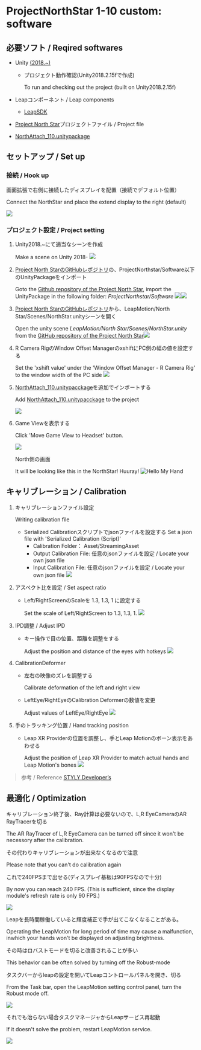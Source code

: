 # ProjectNorthStar 1-10 custom: software


## 必要ソフト / Reqired softwares
- Unity [(2018.~)](https://unity3d.com/jp/get-unity/download/archive)
  - プロジェクト動作確認(Unity2018.2.15fで作成)
    
    To run and checking out the project (built on Unity2018.2.15f)
    
- Leapコンポーネント / Leap components
  - [LeapSDK](https://www.leapmotion.com/ja/)
- [Project North Star](https://github.com/leapmotion/ProjectNorthStar/tree/master/Software)プロジェクトファイル / Project file
- [NorthAttach_110.unitypackage](https://github.com/1−10/ProjectNorthStar_1-10_custom/tree/master/Software)

## セットアップ / Set up
### 接続 / Hook up
 画面拡張で右側に接続したディスプレイを配置（接続でデフォルト位置）
 
 Connect the NorthStar and place the extend display to the right (default) 

![](/Software/imgs/display_setting.png)

### プロジェクト設定 / Project setting
1. Unity2018.~にて適当なシーンを作成

   Make a scene on Unity 2018- ![](/Software/imgs/create_project.png)

2. [Project North StarのGitHubレポジトリ](https://github.com/leapmotion/ProjectNorthStar/tree/master/Software)の、ProjectNorthstar/Software以下のUnityPackageをインポート
   
   Goto the [Github repository of the Project North Star](https://github.com/leapmotion/ProjectNorthStar/tree/master/Software), import the UnityPackage in the following folder: *ProjectNorthstar/Software* ![](/Software/imgs/import_package01.png)![](/Software/imgs/import_package02.png)
3. [Project North StarのGitHubレポジトリ](https://github.com/leapmotion/ProjectNorthStar/tree/master/Software)から、LeapMotion/North Star/Scenes/NorthStar.unityシーンを開く
   
   Open the unity scene *LeapMotion/North Star/Scenes/NorthStar.unity* from the [GitHub repository of the Project North Star](https://github.com/leapmotion/ProjectNorthStar/tree/master/Software)![](/Software/imgs/scense_NorthStar.png)

4. R Camera RigのWindow Offset ManagerのxshiftにPC側の幅の値を設定する
   
   Set the 'xshift value' under the 'Window Offset Manager - R Camera Rig' to the window width of the PC side ![](/Software/imgs/R_Camera_Rig_Window_Offset_Manager.png)

5. [NorthAttach_110.unitypacckage](https://github.com/1−10/ProjectNorthStar_1-10_custom/tree/master/Software)を追加でインポートする
   
   Add [NorthAttach_110.unitypacckage](https://github.com/1−10/ProjectNorthStar_1-10_custom/tree/master/Software) to the project
   
   ![](/Software/imgs/import_Attach_110.png)[](/Software/imgs/import_Attach_110.png)

6. Game Viewを表示する
   
   Click 'Move Game View to Headset' button. 
   
   ![](/Software/imgs/Game_View.png)

   North側の画面
   
   It will be looking like this in the NorthStar! Huuray!
   ![Hello My Hand](/Software/imgs/Hello_My_Hand.png)




## キャリブレーション / Calibration
1. キャリブレーションファイル設定
    
    Writing calibration file
    - Serialized Calibrationスクリプトでjsonファイルを設定する
       Set a json file with 'Serialized Calibration (Script)'
        - Calibration Folder： Asset/StreamingAsset
        - Output Calibration File: 任意のjsonファイルを設定 / Locate your own json file
        - Input Calibration File: 任意のjsonファイルを設定 / Locate your own json file
![](/Software/imgs/json_settings.png)

2. アスペクト比を設定 / Set aspect ratio
    - Left/RightScreenのScaleを 1.3, 1.3, 1 に設定する
    
      Set the scale of Left/RightScreen to 1.3, 1.3, 1. ![](/Software/imgs/Left-RightScreen_Scale.png)

3. IPD調整 / Adjust IPD
    - キー操作で目の位置、距離を調整をする
      
      Adjust the position and distance of the eyes with hotkeys ![](/Software/imgs/IPD.png)

4. CalibrationDeformer
    - 左右の映像のズレを調整する
       
      Calibrate deformation of the left and right view
    
    - LeftEye/RightEyeのCalibration Deformerの数値を変更
      
      Adjust values of LeftEye/RightEye ![](/Software/imgs/LeftEye-RightEye_Calibration_Deformer.png)

5. 手のトラッキング位置 / Hand tracking position
    - Leap XR Providerの位置を調整し、手とLeap Motionのボーン表示をあわせる
    
      Adjust the position of Leap XR Provider to match actual hands and Leap Motion's bones
![](/Software/imgs/adjust_tracking.png)

>参考 / Reference [STYLY Developer’s](http://psychic-vr-lab.com/blog/unity/project-north-star-%E3%82%AD%E3%83%A3%E3%83%AA%E3%83%96%E3%83%AC%E3%83%BC%E3%82%B7%E3%83%A7%E3%83%B3%E6%96%B9%E6%B3%95/)



## 最適化 / Optimization
キャリブレーション終了後、Ray計算は必要ないので、L,R EyeCameraのAR RayTracerを切る

The AR RayTracer of L,R EyeCamera can be turned off since it won't be necessory after the calibration.

その代わりキャリブレーションが出来なくなるので注意

Please note that you can't do calibration again

これで240FPSまで出せる(ディスプレイ基板は90FPSなので十分)

By now you can reach 240 FPS. (This is sufficient, since the display module's refresh rate is only 90 FPS.)

![](/Software/imgs/AR_RayTracer.png)

Leapを長時間稼働していると輝度補正で手が出てこなくなることがある。

Operating the LeapMotion for long period of time may cause a malfunction, inwhich your hands won't be displayed on adjusting brightness.

その時はロバストモードを切ると改善されることが多い

This behavior can be often solved by turning off the Robust-mode

タスクバーからleapの設定を開いてLeapコントロールパネルを開き、切る

From the Task bar, open the LeapMotion setting control panel, turn the Robust mode off. 

![](/Software/imgs/robust.png)

それでも治らない場合タスクマネージャからLeapサービス再起動

If it doesn't solve the problem, restart LeapMotion service. 

![](/Software/imgs/task_manager.png)
